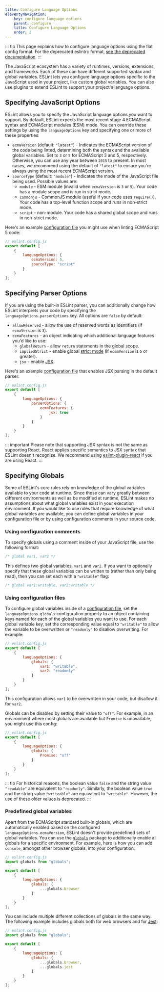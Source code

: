 ```yaml
---
title: Configure Language Options
eleventyNavigation:
    key: configure language options
    parent: configure
    title: Configure Language Options
    order: 2
---
```


::: tip
This page explains how to configure language options using the flat config format. For the deprecated eslintrc format, [see the deprecated documentation](language-options-deprecated).
:::

The JavaScript ecosystem has a variety of runtimes, versions, extensions, and frameworks. Each of these can have different supported syntax and global variables. ESLint lets you configure language options specific to the JavaScript used in your project, like custom global variables. You can also use plugins to extend ESLint to support your project's language options.

## Specifying JavaScript Options

ESLint allows you to specify the JavaScript language options you want to support. By default, ESLint expects the most recent stage 4 ECMAScript syntax and ECMAScript modules (ESM) mode. You can override these settings by using the `languageOptions` key and specifying one or more of these properties:

* `ecmaVersion` (default: `"latest"`) - Indicates the ECMAScript version of the code being linted, determining both the syntax and the available global variables. Set to `3` or `5` for ECMAScript 3 and 5, respectively. Otherwise, you can use any year between `2015` to present. In most cases, we recommend using the default of `"latest"` to ensure you're always using the most recent ECMAScript version.
* `sourceType` (default: `"module"`) - Indicates the mode of the JavaScript file being used. Possible values are:
    * `module` - ESM module (invalid when `ecmaVersion` is `3` or `5`). Your code has a module scope and is run in strict mode.
    * `commonjs` - CommonJS module (useful if your code uses `require()`). Your code has a top-level function scope and runs in non-strict mode.
    * `script` - non-module. Your code has a shared global scope and runs in non-strict mode.

Here's an example [configuration file](./configuration-files#configuration-file) you might use when linting ECMAScript 5 code:

```js
// eslint.config.js
export default [
    {
        languageOptions: {
            ecmaVersion: 5,
            sourceType: "script"
        }
    }
];
```

## Specifying Parser Options

If you are using the built-in ESLint parser, you can additionally change how ESLint interprets your code by specifying the `languageOptions.parserOptions` key. All options are `false` by default:

* `allowReserved` - allow the use of reserved words as identifiers (if `ecmaVersion` is `3`).
* `ecmaFeatures` - an object indicating which additional language features you'd like to use:
    * `globalReturn` - allow `return` statements in the global scope.
    * `impliedStrict` - enable global [strict mode](https://developer.mozilla.org/en-US/docs/Web/JavaScript/Reference/Strict_mode) (if `ecmaVersion` is `5` or greater).
    * `jsx` - enable [JSX](https://facebook.github.io/jsx/).

Here's an example [configuration file](./configuration-files#configuration-file) that enables JSX parsing in the default parser:

```js
// eslint.config.js
export default [
    {
        languageOptions: {
            parserOptions: {
                ecmaFeatures: {
                    jsx: true
                }
            }
        }
    }
];
```

::: important
Please note that supporting JSX syntax is not the same as supporting React. React applies specific semantics to JSX syntax that ESLint doesn't recognize. We recommend using [eslint-plugin-react](https://github.com/jsx-eslint/eslint-plugin-react) if you are using React.
:::

## Specifying Globals

Some of ESLint's core rules rely on knowledge of the global variables available to your code at runtime. Since these can vary greatly between different environments as well as be modified at runtime, ESLint makes no assumptions about what global variables exist in your execution environment. If you would like to use rules that require knowledge of what global variables are available, you can define global variables in your configuration file or by using configuration comments in your source code.

### Using configuration comments

To specify globals using a comment inside of your JavaScript file, use the following format:

```js
/* global var1, var2 */
```

This defines two global variables, `var1` and `var2`. If you want to optionally specify that these global variables can be written to (rather than only being read), then you can set each with a `"writable"` flag:

```js
/* global var1:writable, var2:writable */
```

### Using configuration files

To configure global variables inside of a [configuration file](./configuration-files#configuration-file), set the `languageOptions.globals` configuration property to an object containing keys named for each of the global variables you want to use. For each global variable key, set the corresponding value equal to `"writable"` to allow the variable to be overwritten or `"readonly"` to disallow overwriting. For example:

```js
// eslint.config.js
export default [
    {
        languageOptions: {
            globals: {
                var1: "writable",
                var2: "readonly"
            }
        }
    }
];
```

This configuration allows `var1` to be overwritten in your code, but disallow it for `var2`.

Globals can be disabled by setting their value to `"off"`. For example, in an environment where most globals are available but `Promise` is unavailable, you might use this config:

```js
// eslint.config.js
export default [
    {
        languageOptions: {
            globals: {
                Promise: "off"
            }
        }
    }
];
```

::: tip
For historical reasons, the boolean value `false` and the string value `"readable"` are equivalent to `"readonly"`. Similarly, the boolean value `true` and the string value `"writeable"` are equivalent to `"writable"`. However, the use of these older values is deprecated.
:::

### Predefined global variables

Apart from the ECMAScript standard built-in globals, which are automatically enabled based on the configured `languageOptions.ecmaVersion`, ESLint doesn't provide predefined sets of global variables. You can use the [`globals`](https://www.npmjs.com/package/globals) package to additionally enable all globals for a specific environment. For example, here is how you can add `console`, amongst other browser globals, into your configuration.

```js
// eslint.config.js
import globals from "globals";

export default [
    {
        languageOptions: {
            globals: {
                ...globals.browser
            }
        }
    }
];
```

You can include multiple different collections of globals in the same way. The following example includes globals both for web browsers and for [Jest](https://jestjs.io/):

```js
// eslint.config.js
import globals from "globals";

export default [
    {
        languageOptions: {
            globals: {
                ...globals.browser,
                ...globals.jest
            }
        }
    }
];
```
